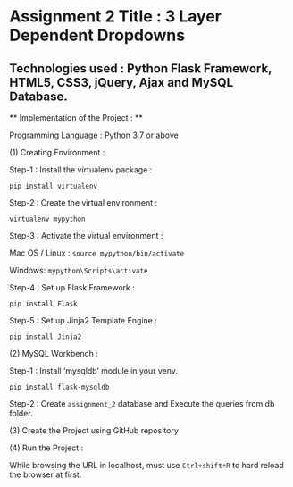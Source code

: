 # Assignment 2 Title : 3 Layer Dependent Dropdowns

## Technologies used : Python Flask Framework, HTML5, CSS3, jQuery, Ajax and MySQL Database.

** Implementation of the Project : **

Programming Language : Python 3.7 or above

(1) Creating Environment :

Step-1 : Install the virtualenv package :

  ` pip install virtualenv `
  
Step-2 : Create the virtual environment :

  `virtualenv mypython`

Step-3 : Activate the virtual environment :

Mac OS / Linux : `source mypython/bin/activate`

Windows: `mypython\Scripts\activate`

Step-4 : Set up Flask Framework :

  `pip install Flask`

Step-5 : Set up Jinja2 Template Engine : 

  `pip install Jinja2`

(2) MySQL Workbench :

Step-1 : Install ‘mysqldb’ module in your venv. 

  `pip install flask-mysqldb` 

Step-2 : Create `assignment_2` database and Execute the queries from db folder.

(3) Create the Project using GitHub repository

(4) Run the Project : 

  While browsing the URL in localhost, must use `Ctrl+shift+R` to hard reload the browser at first.
